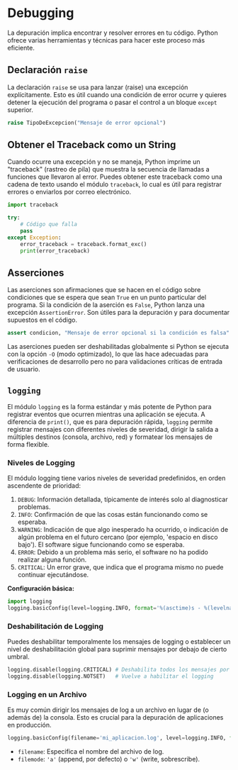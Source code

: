 # Debugging

La depuración implica encontrar y resolver errores en tu código. Python ofrece varias herramientas y técnicas para hacer este proceso más eficiente.

## Declaración `raise`

La declaración `raise` se usa para lanzar (raise) una excepción explícitamente. Esto es útil cuando una condición de error ocurre y quieres detener la ejecución del programa o pasar el control a un bloque `except` superior.

```python
raise TipoDeExcepcion("Mensaje de error opcional")
```

## Obtener el Traceback como un String

Cuando ocurre una excepción y no se maneja, Python imprime un "traceback" (rastreo de pila) que muestra la secuencia de llamadas a funciones que llevaron al error. Puedes obtener este traceback como una cadena de texto usando el módulo `traceback`, lo cual es útil para registrar errores o enviarlos por correo electrónico.

```python
import traceback

try:
    # Código que falla
    pass
except Exception:
    error_traceback = traceback.format_exc()
    print(error_traceback)
```

## Asserciones

Las aserciones son afirmaciones que se hacen en el código sobre condiciones que se espera que sean `True` en un punto particular del programa. Si la condición de la aserción es `False`, Python lanza una excepción `AssertionError`. Son útiles para la depuración y para documentar supuestos en el código.

```python
assert condicion, "Mensaje de error opcional si la condición es falsa"
```

Las aserciones pueden ser deshabilitadas globalmente si Python se ejecuta con la opción `-O` (modo optimizado), lo que las hace adecuadas para verificaciones de desarrollo pero no para validaciones críticas de entrada de usuario.

## `logging`

El módulo `logging` es la forma estándar y más potente de Python para registrar eventos que ocurren mientras una aplicación se ejecuta. A diferencia de `print()`, que es para depuración rápida, `logging` permite registrar mensajes con diferentes niveles de severidad, dirigir la salida a múltiples destinos (consola, archivo, red) y formatear los mensajes de forma flexible.

### Niveles de Logging

El módulo logging tiene varios niveles de severidad predefinidos, en orden ascendente de prioridad:

1. `DEBUG`: Información detallada, típicamente de interés solo al diagnosticar problemas.
2. `INFO`: Confirmación de que las cosas están funcionando como se esperaba.
3. `WARNING`: Indicación de que algo inesperado ha ocurrido, o indicación de algún problema en el futuro cercano (por ejemplo, 'espacio en disco bajo'). El software sigue funcionando como se esperaba.
4. `ERROR`: Debido a un problema más serio, el software no ha podido realizar alguna función.
5. `CRITICAL`: Un error grave, que indica que el programa mismo no puede continuar ejecutándose.

**Configuración básica:**

```python
import logging
logging.basicConfig(level=logging.INFO, format='%(asctime)s - %(levelname)s - %(message)s')
```

### Deshabilitación de Logging

Puedes deshabilitar temporalmente los mensajes de logging o establecer un nivel de deshabilitación global para suprimir mensajes por debajo de cierto umbral.

```python
logging.disable(logging.CRITICAL) # Deshabilita todos los mensajes por debajo de CRITICAL
logging.disable(logging.NOTSET)   # Vuelve a habilitar el logging
```

### Logging en un Archivo

Es muy común dirigir los mensajes de log a un archivo en lugar de (o además de) la consola. Esto es crucial para la depuración de aplicaciones en producción.

```python
logging.basicConfig(filename='mi_aplicacion.log', level=logging.INFO, format='%(asctime)s - %(levelname)s - %(message)s')
```

- `filename`: Especifica el nombre del archivo de log.
- `filemode`: `'a'` (append, por defecto) o `'w'` (write, sobrescribe).
